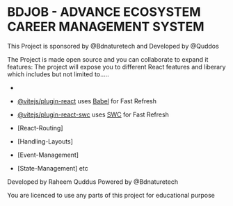 # BDJOB - ADVANCE ECOSYSTEM CAREER MANAGEMENT SYSTEM

This Project is sponsored by @Bdnaturetech and Developed by @Quddos

The Project is made open source and you can collaborate to expand it features:
The project will expose you to different React features and liberary which includes but not limited to.....

-

- [@vitejs/plugin-react](https://github.com/vitejs/vite-plugin-react/blob/main/packages/plugin-react/README.md) uses [Babel](https://babeljs.io/) for Fast Refresh
- [@vitejs/plugin-react-swc](https://github.com/vitejs/vite-plugin-react-swc) uses [SWC](https://swc.rs/) for Fast Refresh
- [React-Routing]
- [Handling-Layouts]
- [Event-Management]
- [State-Management] etc







Developed by Raheem Quddus
Powered by @Bdnaturetech

You are licenced to use any parts of this project for educational purpose